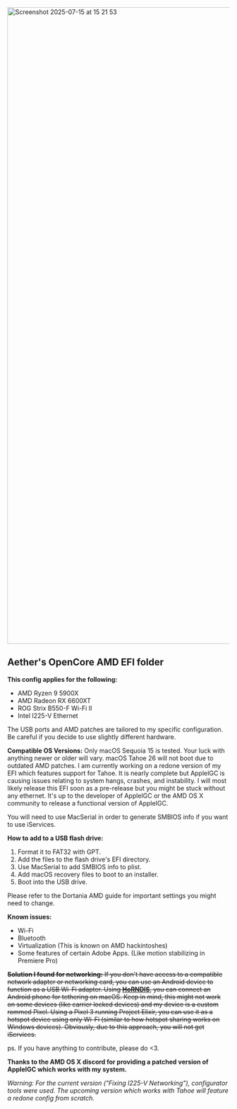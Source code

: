 <img width="2560" height="1440" alt="Screenshot 2025-07-15 at 15 21 53" src="https://github.com/user-attachments/assets/93b97780-86f2-40cf-a051-66ab77afec58" />


## Aether's OpenCore AMD EFI folder


**This config applies for the following:**
 - AMD Ryzen 9 5900X
 - AMD Radeon RX 6600XT
 - ROG Strix B550-F Wi-Fi II
 - Intel I225-V Ethernet

The USB ports and AMD patches are tailored to my specific configuration. Be careful if you decide to use slightly different hardware.

**Compatible OS Versions:**
Only macOS Sequoia 15 is tested. Your luck with anything newer or older will vary. macOS Tahoe 26 will not boot due to outdated AMD patches. I am currently working on a redone version of my EFI which features support for Tahoe. It is nearly complete but AppleIGC is causing issues relating to system hangs, crashes, and instability. I will most likely release this EFI soon as a pre-release but you might be stuck without any ethernet. It's up to the developer of AppleIGC or the AMD OS X community to release a functional version of AppleIGC.

You will need to use MacSerial in order to generate SMBIOS info if you want to use iServices.

**How to add to a USB flash drive:**
1. Format it to FAT32 with GPT.
2. Add the files to the flash drive's EFI directory.
3. Use MacSerial to add SMBIOS info to plist.
4. Add macOS recovery files to boot to an installer.
6. Boot into the USB drive.

Please refer to the Dortania AMD guide for important settings you might need to change.

**Known issues:**
 - Wi-Fi
 - Bluetooth
 - Virtualization (This is known on AMD hackintoshes)
 - Some features of certain Adobe Apps. (Like motion stabilizing in Premiere Pro)

~~**Solution I found for networking:** If you don't have access to a compatible network adapter or networking card, you can use an Android device to function as a USB Wi-Fi adapter. Using **[HoRNDIS](https://github.com/jwise/HoRNDIS)**, you can connect an Android phone for tethering on macOS. Keep in mind, this might not work on some devices (like carrier locked devices) and my device is a custom rommed Pixel. Using a Pixel 3 running Project Elixir, you can use it as a hotspot device using only Wi-Fi (similar to how hotspot sharing works on Windows devices). Obviously, due to this approach, you will not get iServices.~~

ps. If you have anything to contribute, please do <3.

**Thanks to the AMD OS X discord for providing a patched version of AppleIGC which works with my system.**

*Warning: For the current version ("Fixing I225-V Networking"), configurator tools were used. The upcoming version which works with Tahoe will feature a redone config from scratch.*
